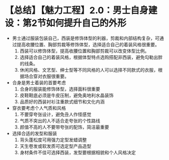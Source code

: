 # 【总结】【魅力工程】2.0：男士自身建设：第2节如何提升自己的外形

-   男士通过服装包装自己，西装是修饰体型的利器，剪裁和内部结构复杂，可通过提高收腰位置、胸部剪裁等修饰体型，选择适合自己的着装风格很重要。
    1.  西装可以修饰体型，提高收腰位置和胸部剪裁可以改变体型比例。
    2.  选择适合自己的着装风格，根据体型特点选购搭配非西装，避免勾勒出胖的线条。
    3.  休闲风格、文艺型、绅士型等不同风格的人可以选择不同款式的衣服，根据场合穿对衣服很重要。
-   合身是男士着装的首要考虑
    1.  合身的服装能修饰体型，选择面料很重要
    2.  皮鞋鞋底必须是牛皮压制，避免奥地利水晶装饰
    3.  品质好的西装衬衫注重款式细节和文化内涵
-   穿衣要考虑个人气质和风格
    1.  不要穿夸张设计，避免丑人作怪感觉
    2.  气质不突出的人不适合走夸张的个性路线
    3.  颜值不高的人不要带夸张的配饰，简洁最重要
-   选择合适的发型和服装
    1.  背头蓬松度可用强力定型发蜡调整
    2.  天生卷发或软发质可选定型产品造型
    3.  身材条件不佳可选择西装，发型要根据相貌和个人风格决定